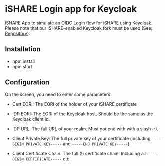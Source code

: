 # iSHARE Login app for Keycloak

iSHARE App to simulate an OIDC Login flow for iSHARE using Keycloak. Please note that our iSHARE-enabled Keycloak fork must be
used (See:
[Repository](https://github.com/LIFE-Electronic/keycloak)).

## Installation

- npm install
- npm start

## Configuration

On the screen, you need to enter some parameters.

- Cert EORI: The EORI of the holder of your iSHARE certificate
- IDP EORI: The EORI of the Keycloak host. Should be the same as the
Keycloak client id.
- IDP URL: The full URL of your realm. Must not end with with a slash
  :-).
  
- Client Private Key: The full private key of your certificate
  (including `----BEGIN PRIVATE KEY-----` and `-----END PRIVATE
  KEY-----`).
- Client Certificate Chain. The full (!) certificate chain. Including
  all `-----BEGIN CERTIFICATE-----` etc.
  




